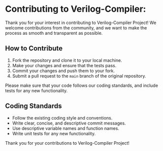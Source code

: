 # Contributing to Verilog-Compiler:

Thank you for your interest in contributing to Verilog-Compiler Project! We welcome contributions from the community, and we want to make the process as smooth and transparent as possible.

## How to Contribute

1. Fork the repository and clone it to your local machine.
2. Make your changes and ensure that the tests pass.
3. Commit your changes and push them to your fork.
4. Submit a pull request to the `main` branch of the original repository.

Please make sure that your code follows our coding standards, and include tests for any new functionality.

## Coding Standards

- Follow the existing coding style and conventions.
- Write clear, concise, and descriptive commit messages.
- Use descriptive variable names and function names.
- Write unit tests for any new functionality.

Thank you for your contributions to Verilog-Compiler Project!
